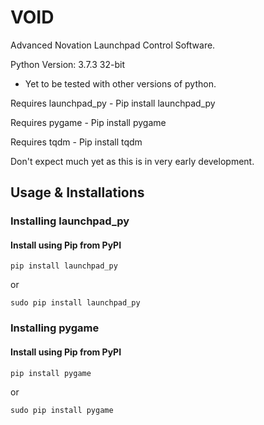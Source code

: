 # VOID
Advanced Novation Launchpad Control Software.

Python Version: 3.7.3 32-bit
  - Yet to be tested with other versions of python.

Requires launchpad_py - Pip install launchpad_py
    
Requires pygame - Pip install pygame
    
Requires tqdm - Pip install tqdm

Don't expect much yet as this is in very early development.

## Usage & Installations

### Installing launchpad_py

#### Install using Pip from PyPI

    pip install launchpad_py

or

    sudo pip install launchpad_py

### Installing pygame

#### Install using Pip from PyPI

    pip install pygame

or

    sudo pip install pygame
